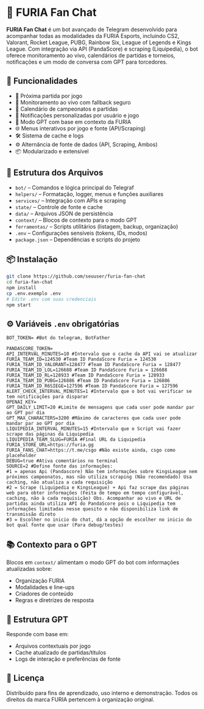 # 🐆 FURIA Fan Chat

**FURIA Fan Chat** é um bot avançado de Telegram desenvolvido para acompanhar todas as modalidades da FURIA Esports, incluindo CS2, Valorant, Rocket League, PUBG, Rainbow Six, League of Legends e Kings League. Com integração via API (PandaScore) e scraping (Liquipedia), o bot oferece monitoramento ao vivo, calendários de partidas e torneios, notificações e um modo de conversa com GPT para torcedores.

## 🚀 Funcionalidades

- 📅 Próxima partida por jogo
- 👾 Monitoramento ao vivo com fallback seguro
- 🎯 Calendário de campeonatos e partidas
- 🔔 Notificações personalizadas por usuário e jogo
- 🧠 Modo GPT com base em contexto da FURIA
- 🌐 Menus interativos por jogo e fonte (API/Scraping)
- 🛠️ Sistema de cache e logs
- ⚙️ Alternância de fonte de dados (API, Scraping, Ambos)
- 📦 Modularizado e extensível

## 📁 Estrutura dos Arquivos

- `bot/` – Comandos e lógica principal do Telegraf
- `helpers/` – Formatação, logger, menus e funções auxiliares
- `services/` – Integração com APIs e scraping
- `state/` – Controle de fonte e cache
- `data/` – Arquivos JSON de persistência
- `context/` – Blocos de contexto para o modo GPT
- `ferramentas/` – Scripts utilitários (listagem, backup, organização)
- `.env` – Configurações sensíveis (tokens, IDs, modos)
- `package.json` – Dependências e scripts do projeto

## 📦 Instalação

```bash
git clone https://github.com/seuuser/furia-fan-chat
cd furia-fan-chat
npm install
cp .env.exemplo .env
# Edite .env com suas credenciais
npm start
```

## ⚙️ Variáveis `.env` obrigatórias

```env
BOT_TOKEN= #Bot do telegram, BotFather

PANDASCORE_TOKEN=
API_INTERVAL_MINUTES=10 #Intervalo que o cache da API vai se atualizar
FURIA_TEAM_ID=124530 #Team ID PandaScore Furia = 124530
FURIA_TEAM_ID_VALORANT=128477 #Team ID PandaScore Furia = 128477
FURIA_TEAM_ID_LOL=126688 #Team ID PandaScore Furia = 126688
FURIA_TEAM_ID_RL=128933 #Team ID PandaScore Furia = 128933
FURIA_TEAM_ID_PUBG=126886 #Team ID PandaScore Furia = 126886
FURIA_TEAM_ID_R6SIEGE=127596 #Team ID PandaScore Furia = 127596
ALERT_CHECK_INTERVAL_MINUTES=1 #Intervalo que o bot vai verificar se tem notificações para disparar
OPENAI_KEY=
GPT_DAILY_LIMIT=20 #Limite de mensagens que cada user pode mandar par ao GPT por dia
GPT_MAX_CHARACTERS=3200 #Máximo de caracteres que cada user pode mandar par ao GPT por dia
LIQUIPEDIA_INTERVAL_MINUTES=15 #Intervalo que o Script vai fazer scrape das páginas da Liquipedia
LIQUIPEDIA_TEAM_SLUG=FURIA #Final URL da Liquipedia
FURIA_STORE_URL=https://furia.gg
FURIA_FANS_CHAT=https://t.me/csgo #Não existe ainda, csgo como placeholder
DEBUG=true #Ativa comentários no terminal
SOURCE=2 #Define fonte das informações: 
#1 = apenas Api (Pandascore) Não tem informações sobre KingsLeague nem próximos campeonatos, mas não utiliza scraping (Não recomendado) Usa caching, não atualiza a cada requisição
#2 = Scrape (Liquipedia e KingsLeague) + Api faz scrape das páginas web para obter informações (Feita de tempo em tempo configurável, caching, não à cada requisição) Obs. Acompanhar ao vivo e URL de partidas ainda utiliza API do PandaScore pois o Liquipedia tem informações limitadas nesse quesito e não disponibiliza link de transmissão direto
#3 = Escolher no inicio do chat, dá a opção de escolher no inicio do bot qual fonte que usar (Para debug/testes)
```

## 📚 Contexto para o GPT

Blocos em `context/` alimentam o modo GPT do bot com informações atualizadas sobre:

- Organização FURIA
- Modalidades e line-ups
- Criadores de conteúdo
- Regras e diretrizes de resposta

## 🧠 Estrutura GPT

Responde com base em:

- Arquivos contextuais por jogo
- Cache atualizado de partidas/títulos
- Logs de interação e preferências de fonte

## 📄 Licença

Distribuído para fins de aprendizado, uso interno e demonstração. Todos os direitos da marca FURIA pertencem à organização original.
